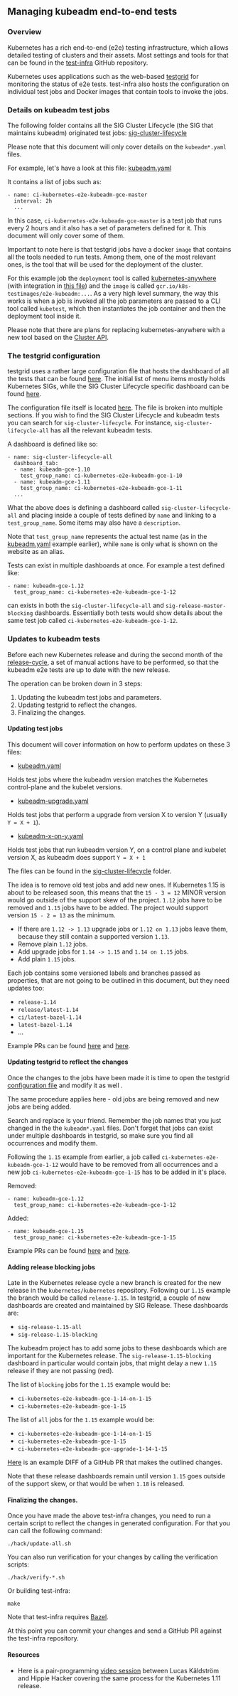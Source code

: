 
## Managing kubeadm end-to-end tests

### Overview

Kubernetes has a rich end-to-end (e2e) testing infrastructure, which allows detailed testing of clusters and their assets. Most settings and tools for that can be found in the [test-infra](https://github.com/kubernetes/test-infra) GitHub repository.

Kubernetes uses applications such as the web-based [testgrid](https://k8s-testgrid.appspot.com/) for monitoring the status of e2e tests. test-infra also hosts the configuration on individual test jobs and Docker images that contain tools to invoke the jobs.

### Details on kubeadm test jobs

The following folder contains all the SIG Cluster Lifecycle (the SIG that maintains kubeadm) originated test jobs:
[sig-cluster-lifecycle](https://github.com/kubernetes/test-infra/tree/master/config/jobs/kubernetes/sig-cluster-lifecycle)

Please note that this document will only cover details on the `kubeadm*.yaml` files.

For example, let's have a look at this file:
[kubeadm.yaml](https://github.com/kubernetes/test-infra/blob/master/config/jobs/kubernetes/sig-cluster-lifecycle/kubeadm.yaml)

It contains a list of jobs such as:
```
- name: ci-kubernetes-e2e-kubeadm-gce-master
  interval: 2h
  ...
```

In this case, `ci-kubernetes-e2e-kubeadm-gce-master` is a test job that runs every 2 hours and it also has a set of parameters defined for it. This document will only cover some of them.

Important to note here is that testgrid jobs have a docker `image` that contains all the tools needed to run tests. Among them, one of the most relevant ones, is the tool that will be used for the deployment of the cluster.

For this example job the `deployment` tool is called [kubernetes-anywhere](https://github.com/kubernetes/kubernetes-anywhere) (with integration in [this file](https://github.com/kubernetes/test-infra/blob/master/kubetest/anywhere.go)) and the `image` is called `gcr.io/k8s-testimages/e2e-kubeadm:...`. As a very high level summary, the way this works is when a job is invoked all the job parameters are passed to a CLI tool called `kubetest`, which then instantiates the job container and then the deployment tool inside it.

Please note that there are plans for replacing kubernetes-anywhere with a new tool based on the [Cluster API](https://github.com/kubernetes-sigs/cluster-api).

### The testgrid configuration

testgrid uses a rather large configuration file that hosts the dashboard of all the tests that can be found [here](https://k8s-testgrid.appspot.com). The initial list of menu items mostly holds Kubernetes SIGs, while the SIG Cluster Lifecycle specific dashboard can be found [here](https://k8s-testgrid.appspot.com/sig-cluster-lifecycle-all).

The configuration file itself is located [here](https://github.com/kubernetes/test-infra/blob/master/testgrid/config.yaml). The file is broken into multiple sections. If you wish to find the SIG Cluster Lifecycle and kubeadm tests you can search for `sig-cluster-lifecycle`. For instance, `sig-cluster-lifecycle-all` has all the relevant kubeadm tests.

A dashboard is defined like so:
```
- name: sig-cluster-lifecycle-all
  dashboard_tab:
  - name: kubeadm-gce-1.10
    test_group_name: ci-kubernetes-e2e-kubeadm-gce-1-10
  - name: kubeadm-gce-1.11
    test_group_name: ci-kubernetes-e2e-kubeadm-gce-1-11
  ...
```

What the above does is defining a dashboard called `sig-cluster-lifecycle-all` and placing inside a couple of tests defined by `name` and linking to a `test_group_name`. Some items may also have a `description`.

Note that `test_group_name` represents the actual test name (as in the [kubeadm.yaml](https://github.com/kubernetes/test-infra/blob/master/config/jobs/kubernetes/sig-cluster-lifecycle/kubeadm.yaml) example earlier), while `name` is only what is shown on the website as an alias.

Tests can exist in multiple dashboards at once. For example a test defined like:
```
- name: kubeadm-gce-1.12
  test_group_name: ci-kubernetes-e2e-kubeadm-gce-1-12
```
can exists in both the `sig-cluster-lifecycle-all` and `sig-release-master-blocking` dashboards. Essentially both tests would show details about the same test job called `ci-kubernetes-e2e-kubeadm-gce-1-12`.

### Updates to kubeadm tests

Before each new Kubernetes release and during the second month of the [release-cycle](https://github.com/kubernetes/kubeadm/blob/master/docs/release-cycle.md), a set of manual actions have to be performed, so that the kubeadm e2e tests are up to date with the new release.

The operation can be broken down in 3 steps:
1) Updating the kubeadm test jobs and parameters.
2) Updating testgrid to reflect the changes.
3) Finalizing the changes.

#### Updating test jobs

This document will cover information on how to perform updates on these 3 files:
- [kubeadm.yaml](https://github.com/kubernetes/test-infra/blob/master/config/jobs/kubernetes/sig-cluster-lifecycle/kubeadm.yaml "kubeadm.yaml")

Holds test jobs where the kubeadm version matches the Kubernetes control-plane and the kubelet versions.

- [kubeadm-upgrade.yaml](https://github.com/kubernetes/test-infra/blob/master/config/jobs/kubernetes/sig-cluster-lifecycle/kubeadm-upgrade.yaml "kubeadm-upgrade.yaml")

Holds test jobs that perform a upgrade from version X to version Y (usually `Y = X + 1`).

- [kubeadm-x-on-y.yaml](https://github.com/kubernetes/test-infra/blob/master/config/jobs/kubernetes/sig-cluster-lifecycle/kubeadm-x-on-y.yaml "kubeadm-x-on-y.yaml")

Holds test jobs that run kubeadm version Y, on a control plane and kubelet version X,
as kubeadm does support `Y = X + 1`

The files can be found in the [sig-cluster-lifecycle](https://github.com/kubernetes/test-infra/tree/master/config/jobs/kubernetes/sig-cluster-lifecycle) folder.

The idea is to remove old test jobs and add new ones. If Kubernetes 1.15 is about to be released soon, this means that the `15 - 3 = 12` MINOR version would go outside of the support skew of the project. `1.12` jobs have to be removed and `1.15` jobs have to be added. The project would support version `15 - 2 = 13` as the minimum.

- If there are `1.12 -> 1.13` upgrade jobs or `1.12 on 1.13` jobs leave them, because they still contain a supported version `1.13`.
- Remove plain `1.12` jobs.
- Add upgrade jobs for `1.14 -> 1.15` and `1.14 on 1.15` jobs.
- Add plain `1.15` jobs.

Each job contains some versioned labels and branches passed as properties, that are not going to be outlined in this document, but they need updates too:
- `release-1.14`
- `release/latest-1.14`
- `ci/latest-bazel-1.14`
- `latest-bazel-1.14`
- ...

Example PRs can be found [here](https://github.com/kubernetes/test-infra/pull/9219) and [here](https://github.com/kubernetes/test-infra/pull/8142).

#### Updating testgrid to reflect the changes

Once the changes to the jobs have been made it is time to open the testgrid [configuration file](https://github.com/kubernetes/test-infra/blob/master/testgrid/config.yaml) and modify it as well .

The same procedure applies here - old jobs are being removed and new jobs are being added.

Search and replace is your friend. Remember the job names that you just changed in the the `kubeadm*.yaml` files. Don't forget that jobs can exist under multiple dashboards in testgrid, so make sure you find all occurrences and modify them.

Following the `1.15` example from earlier, a job called `ci-kubernetes-e2e-kubeadm-gce-1-12` would have to be removed from all occurrences and a new job `ci-kubernetes-e2e-kubeadm-gce-1-15` has to be added in it's place.

Removed:
```
- name: kubeadm-gce-1.12
  test_group_name: ci-kubernetes-e2e-kubeadm-gce-1-12
```

Added:
```
- name: kubeadm-gce-1.15
  test_group_name: ci-kubernetes-e2e-kubeadm-gce-1-15
```

Example PRs can be found [here](https://github.com/kubernetes/test-infra/pull/9219) and [here](https://github.com/kubernetes/test-infra/pull/8142).

#### Adding release blocking jobs

Late in the Kubernetes release cycle a new branch is created for the new release in the `kubernetes/kubernetes` repository. Following our `1.15` example the branch would be called `release-1.15`. In testgrid, a couple of new dashboards are created and maintained by SIG Release. These dashboards are:
- `sig-release-1.15-all`
- `sig-release-1.15-blocking`

The kubeadm project has to add some jobs to these dashboards which are important for the Kubernetes release. The `sig-release-1.15-blocking` dashboard in particular would contain jobs, that might delay a new `1.15` release if they are not passing (red).

The list of `blocking` jobs for the `1.15` example would be:
- `ci-kubernetes-e2e-kubeadm-gce-1-14-on-1-15`
- `ci-kubernetes-e2e-kubeadm-gce-1-15`

The list of `all` jobs for the `1.15` example would be:
- `ci-kubernetes-e2e-kubeadm-gce-1-14-on-1-15`
- `ci-kubernetes-e2e-kubeadm-gce-1-15`
- `ci-kubernetes-e2e-kubeadm-gce-upgrade-1-14-1-15`

[Here](https://github.com/kubernetes/test-infra/pull/9529/files) is an example DIFF of a GitHub PR that makes the outlined changes.

Note that these release dashboards remain until version `1.15` goes outside of the support skew, or that would be when `1.18` is released.

#### Finalizing the changes.

Once you have made the above test-infra changes, you need to run a certain script to reflect the changes in generated configuration. For that you can call the following command:

```
./hack/update-all.sh
```

You can also run verification for your changes by calling the verification scripts:
```
./hack/verify-*.sh
```

Or building test-infra:
```
make
```
Note that test-infra requires [Bazel](https://bazel.build/).

At this point you can commit your changes and send a GitHub PR against the test-infra repository.

#### Resources

- Here is a pair-programming [video session](https://www.youtube.com/watch?v=aTGbdPU0fE8) between Lucas Käldström and Hippie Hacker covering the same process for the Kubernetes 1.11 release.
